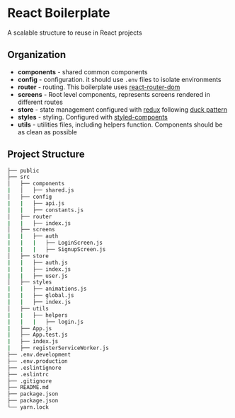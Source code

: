 # React Boilerplate

A scalable structure to reuse in React projects

## Organization

* **components** - shared common components
* **config** - configuration. it should use `.env` files to isolate environments
* **router** - routing. This boilerplate uses [react-router-dom](https://github.com/ReactTraining/react-router/tree/master/packages/react-router-dom)
* **screens** - Root level components, represents screens rendered in different routes
* **store** - state management configured with [redux](https://github.com/reduxjs/redux) following [duck pattern](https://medium.freecodecamp.org/scaling-your-redux-app-with-ducks-6115955638be)
* **styles** - styling. Configured with [styled-compoents](https://github.com/styled-components/styled-components)
* **utils** - utilities files, including helpers function. Components should be as clean as possible

## Project Structure

```bash
├── public
├── src
│   ├── components
|   │   ├── shared.js
│   ├── config
|   |   ├── api.js
|   |   ├── constants.js
│   ├── router
|   |   ├── index.js
│   ├── screens
|   |   ├── auth
|   |   |   ├── LoginScreen.js
|   |   |   ├── SignupScreen.js
│   ├── store
|   |   ├── auth.js
|   |   ├── index.js
|   |   ├── user.js
│   ├── styles
|   |   ├── animations.js
|   |   ├── global.js
|   |   ├── index.js
│   ├── utils
|   |   ├── helpers
|   |   |   ├── login.js
|   ├── App.js
|   ├── App.test.js
|   ├── index.js
|   ├── registerServiceWorker.js
├── .env.development
├── .env.production
├── .eslintignore
├── .eslintrc
├── .gitignore
├── README.md
├── package.json
├── package.json
└── yarn.lock
```
